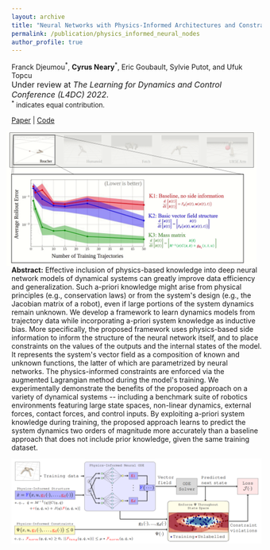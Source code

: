```yaml
---
layout: archive
title: "Neural Networks with Physics-Informed Architectures and Constraints for Dynamical Systems Modeling"
permalink: /publication/physics_informed_neural_nodes
author_profile: true
---
```


Franck Djeumou<sup>\*</sup>, **Cyrus Neary**<sup>\*</sup>, Eric Goubault, Sylvie Putot, and Ufuk Topcu<br><span style="font-size:12pt">Under review at *The Learning for Dynamics and Control Conference (L4DC) 2022*.</span><br><span style="font-size:10pt;"> <sup>*</sup> indicates equal contribution. </span>

[Paper](https://arxiv.org/abs/2109.06407) \| [Code](https://github.com/wuwushrek/physics_constrained_nn)

<img 
src="/images/pinode_results.gif" 
width=550 
style="float: right; margin-left: 10px; margin-right: 10px;">

**Abstract:** Effective inclusion of physics-based knowledge into deep neural network models of dynamical systems can greatly improve data efficiency and generalization. Such a-priori knowledge might arise from physical principles (e.g., conservation laws) or from the system's design (e.g., the Jacobian matrix of a robot), even if large portions of the system dynamics remain unknown. We develop a framework to learn dynamics models from trajectory data while incorporating a-priori system knowledge as inductive bias. More specifically, the proposed framework uses physics-based side information to inform the structure of the neural network itself, and to place constraints on the values of the outputs and the internal states of the model. It represents the system's vector field as a composition of known and unknown functions, the latter of which are parametrized by neural networks. The physics-informed constraints are enforced via the augmented Lagrangian method during the model's training. We experimentally demonstrate the benefits of the proposed approach on a variety of dynamical systems -- including a benchmark suite of robotics environments featuring large state spaces, non-linear dynamics, external forces, contact forces, and control inputs. By exploiting a-priori system knowledge during training, the proposed approach learns to predict the system dynamics two orders of magnitude more accurately than a baseline approach that does not include prior knowledge, given the same training dataset.

<img 
src="/images/pinode_flowchart.png" 
width=1000 >


